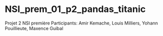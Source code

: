 # NSI_prem_01_p2_pandas_titanic
Projet 2 NSI première 
Participants: Amir Kemache, Louis Milliers, Yohann Pouillieute, Maxence Guibal
